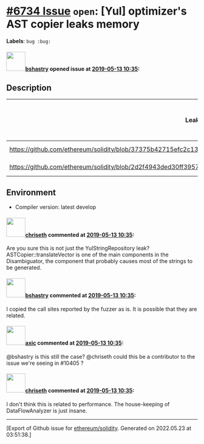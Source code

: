 # [\#6734 Issue](https://github.com/ethereum/solidity/issues/6734) `open`: [Yul] optimizer's AST copier leaks memory
**Labels**: `bug :bug:`


#### <img src="https://avatars.githubusercontent.com/u/2388185?v=4" width="50">[bshastry](https://github.com/bshastry) opened issue at [2019-05-13 10:35](https://github.com/ethereum/solidity/issues/6734):

<!--## Prerequisites

- First, many thanks for taking part in the community. We really appreciate that.
- We realize there is a lot of information requested here. We ask only that you do your best to provide as much information as possible so we can better help you.
- Support questions are better asked in one of the following locations:
	- [Solidity chat](https://gitter.im/ethereum/solidity)
	- [Stack Overflow](https://ethereum.stackexchange.com/)
- Ensure the issue isn't already reported.
- The issue should be reproducible with the latest solidity version; however, this isn't a hard requirement and being reproducible with an older version is sufficient.
-->

## Description

<!--Please shortly describe the bug you have found, and what you expect instead.-->

Leak site | Avg. Leak size | Fuzz iterations until out-of-memory
------------ | -------------|---------------------------------------------
https://github.com/ethereum/solidity/blob/37375b42715efc2c131b35dad0c4c386da2703a0/libyul/optimiser/ASTCopier.cpp#L88 | 170.3 MB | 2.01 million
https://github.com/ethereum/solidity/blob/2d2f4943ded30ff3957b500f2262858e94245fd3/libyul/YulString.h#L53-L66 | 74.67 MB | 2.53 million

## Environment

- Compiler version: latest develop

#### <img src="https://avatars.githubusercontent.com/u/9073706?v=4" width="50">[chriseth](https://github.com/chriseth) commented at [2019-05-13 10:35](https://github.com/ethereum/solidity/issues/6734#issuecomment-491807103):

Are you sure this is not just the YulStringRepository leak? ASTCopier::translateVector is one of the main components in the Disambiguator, the component that probably causes most of the strings to be generated.

#### <img src="https://avatars.githubusercontent.com/u/2388185?v=4" width="50">[bshastry](https://github.com/bshastry) commented at [2019-05-13 10:35](https://github.com/ethereum/solidity/issues/6734#issuecomment-492158930):

I copied the call sites reported by the fuzzer as is. It is possible that they are related.

#### <img src="https://avatars.githubusercontent.com/u/20340?v=4" width="50">[axic](https://github.com/axic) commented at [2019-05-13 10:35](https://github.com/ethereum/solidity/issues/6734#issuecomment-734470900):

@bshastry is this still the case? @chriseth could this be a contributor to the issue we're seeing in #10405 ?

#### <img src="https://avatars.githubusercontent.com/u/9073706?v=4" width="50">[chriseth](https://github.com/chriseth) commented at [2019-05-13 10:35](https://github.com/ethereum/solidity/issues/6734#issuecomment-735683255):

I don't think this is related to performance. The house-keeping of DataFlowAnalyzer is just insane.


-------------------------------------------------------------------------------



[Export of Github issue for [ethereum/solidity](https://github.com/ethereum/solidity). Generated on 2022.05.23 at 03:51:38.]
